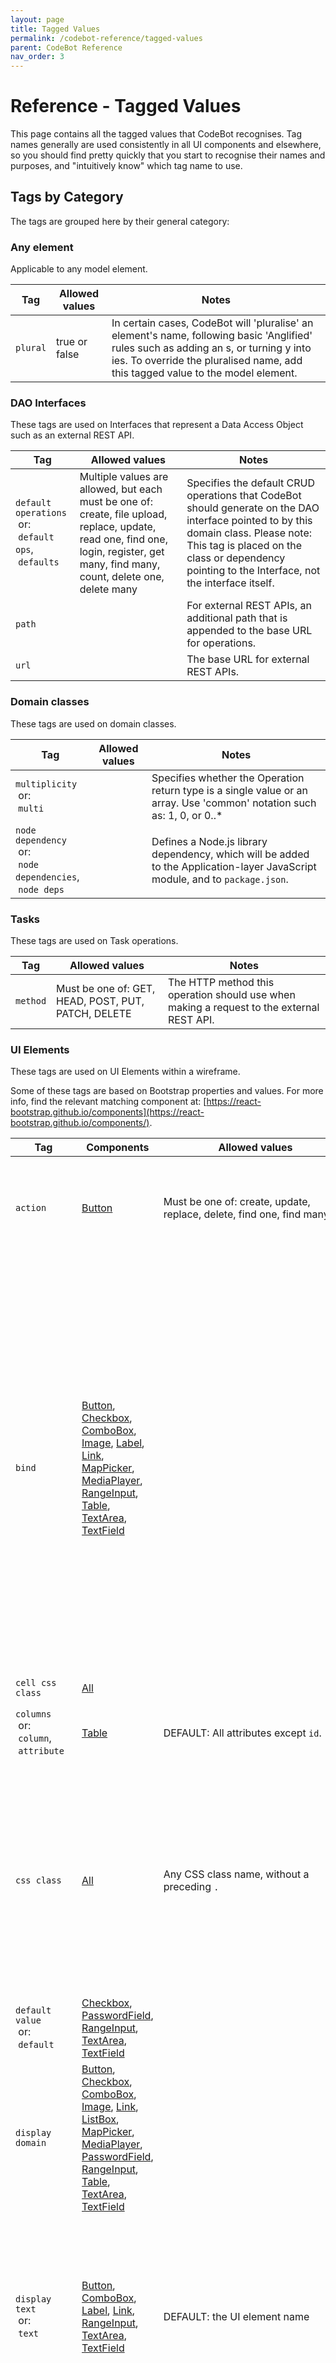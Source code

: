 ```yaml
---
layout: page
title: Tagged Values
permalink: /codebot-reference/tagged-values
parent: CodeBot Reference
nav_order: 3
---
```


# Reference - Tagged Values

This page contains all the tagged values that CodeBot recognises. Tag names generally are used consistently in all UI components and elsewhere,
so you should find pretty quickly that you start to recognise their names and purposes, and "intuitively know" which tag name to use.

## Tags by Category

The tags are grouped here by their general category:

### Any element

Applicable to any model element.

| Tag      | Allowed values   | Notes               |
| ---------| ---------------- | ------------------- |
| `plural`  | true or false | In certain cases, CodeBot will 'pluralise' an element's name, following basic 'Anglified' rules such as adding an s, or turning y into ies. To override the pluralised name, add this tagged value to the model element. |

### DAO Interfaces

These tags are used on Interfaces that represent a Data Access Object such as an external REST API.

| Tag      | Allowed values   | Notes               |
| ---------| ---------------- | ------------------- |
| `default operations`<br>&nbsp;or:<br>&nbsp;`default ops`, <br>&nbsp;`defaults`  | Multiple values are allowed, but each must be one of: create, file upload, replace, update, read one, find one, login, register, get many, find many, count, delete one, delete many | Specifies the default CRUD operations that CodeBot should generate on the DAO interface pointed to by this domain class. Please note: This tag is placed on the class or dependency pointing to the Interface, not the interface itself. |
| `path`  |  | For external REST APIs, an additional path that is appended to the base URL for operations. |
| `url`  |  | The base URL for external REST APIs. |

### Domain classes

These tags are used on domain classes.

| Tag      | Allowed values   | Notes               |
| ---------| ---------------- | ------------------- |
| `multiplicity`<br>&nbsp;or:<br>&nbsp;`multi`  |  | Specifies whether the Operation return type is a single value or an array. Use 'common' notation such as: 1, 0, or 0..* |
| `node dependency`<br>&nbsp;or:<br>&nbsp;`node dependencies`, <br>&nbsp;`node deps`  |  | Defines a Node.js library dependency, which will be added to the Application-layer JavaScript module, and to `package.json`. |

### Tasks

These tags are used on Task operations.

| Tag      | Allowed values   | Notes               |
| ---------| ---------------- | ------------------- |
| `method`  | Must be one of: GET, HEAD, POST, PUT, PATCH, DELETE | The HTTP method this operation should use when making a request to the external REST API. |


### UI Elements

These tags are used on UI Elements within a wireframe.

Some of these tags are based on Bootstrap properties and values. For more info, find the relevant matching component at: [https://react-bootstrap.github.io/components](https://react-bootstrap.github.io/components/).

| Tag      | Components | Allowed values | Notes               |
| ---------| ---------- | -------------- | ------------------- |
| `action`  | [Button](ui-components/button) | Must be one of: create, update, replace, delete, find one, find many | With a form button, this tag defines the type of action that will take place when the button is clicked - essentially, which REST API endpoint to call; e.g. 'create'. |
| `bind`  | [Button](ui-components/button), [Checkbox](ui-components/checkbox), [ComboBox](ui-components/combo-box), [Image](ui-components/image), [Label](ui-components/label), [Link](ui-components/link), [MapPicker](ui-components/map-picker), [MediaPlayer](ui-components/media-player), [RangeInput](ui-components/range-input), [Table](ui-components/table), [TextArea](ui-components/text-area), [TextField](ui-components/text-field) |  | Makes this UI Element listen to another UI element for events (e.g. row item selected), via a Redux UI global state selector.<br><br>This tag is the same as connecting the elements with a Dependency arrow. However, you can use this tag, for example, if the other UI element is on a different wireframe.<br><br>The following component types can be 'state-bound' (i.e. listen to another UI Element via the bind tag or dependency arrow): <br><br>Button, Checkbox, ComboBox, Link, ListBox, MapPicker, MediaPlayer, PasswordField, RangeInput, Table, TextArea, TextField |
| `cell css class`  | [All](ui-components/) |  |  |
| `columns`<br>&nbsp;or:<br>&nbsp;`column`, <br>&nbsp;`attribute`  | [Table](ui-components/table) |  DEFAULT: All attributes except `id`. | For a data-linked table, this specifies which attributes to display as table columns. |
| `css class`  | [All](ui-components/) | Any CSS class name, without a preceding `.` | Adds the specified CSS class (or classes) to the UI element. If you define a class in a custom CSS file, you can apply it to a component using this tag. CodeBot will also recognise any 'standard' Bootstrap CSS classes such as `h1`, `h2` etc; their defined behaviour will be carried over to any future UI platforms that CodeBot generates. |
| `default value`<br>&nbsp;or:<br>&nbsp;`default`  | [Checkbox](ui-components/checkbox), [PasswordField](ui-components/password-field), [RangeInput](ui-components/range-input), [TextArea](ui-components/text-area), [TextField](ui-components/text-field) |  |  |
| `display domain`  | [Button](ui-components/button), [Checkbox](ui-components/checkbox), [ComboBox](ui-components/combo-box), [Image](ui-components/image), [Link](ui-components/link), [ListBox](ui-components/list-box), [MapPicker](ui-components/map-picker), [MediaPlayer](ui-components/media-player), [PasswordField](ui-components/password-field), [RangeInput](ui-components/range-input), [Table](ui-components/table), [TextArea](ui-components/text-area), [TextField](ui-components/text-field) |  | Specifies which domain class attribute to display.  For cases where the display attribute/relationship is different from the 'data' domain attribute/relationship. |
| `display text`<br>&nbsp;or:<br>&nbsp;`text`  | [Button](ui-components/button), [ComboBox](ui-components/combo-box), [Label](ui-components/label), [Link](ui-components/link), [RangeInput](ui-components/range-input), [TextArea](ui-components/text-area), [TextField](ui-components/text-field) |  DEFAULT: the UI element name | Text to display, if not using the component name.<br><br>For EA wireframes the element name is normally used; however this tag will override that if the name needs to be different, e.g. to avoid duplicate element names, or if the text won't map well to variable names etc. |
| `domain`  | [Button](ui-components/button), [Checkbox](ui-components/checkbox), [ComboBox](ui-components/combo-box), [Image](ui-components/image), [Link](ui-components/link), [ListBox](ui-components/list-box), [MapPicker](ui-components/map-picker), [MediaPlayer](ui-components/media-player), [PasswordField](ui-components/password-field), [RangeInput](ui-components/range-input), [Table](ui-components/table), [TextArea](ui-components/text-area), [TextField](ui-components/text-field) |  | Links a component to a domain class, and optionally an attribute.<br><br>Depending on the component, it will then use the domain data in some way, e.g. to populate a table or listbox with domain data for selection.<br><br>The linked data will be loaded via the domain class' matching REST API endpoint, with loading state managed in the UI via a Redux domain selector.<br><br>Please note: This tag is the same as connecting the element to a domain class with a Dependency arrow. |
| `failure message`  | [Button](ui-components/button) |  | Custom user-facing error message to display if the REST API returned an error. Use 'none' to prevent the message being shown at all. |
| `fluid`  | [Image](ui-components/image) | true or false | If true, scales the image nicely to the parent element. |
| `form domain`  | [Button](ui-components/button), [Checkbox](ui-components/checkbox), [ComboBox](ui-components/combo-box), [Image](ui-components/image), [Link](ui-components/link), [ListBox](ui-components/list-box), [MapPicker](ui-components/map-picker), [MediaPlayer](ui-components/media-player), [PasswordField](ui-components/password-field), [RangeInput](ui-components/range-input), [Table](ui-components/table), [TextArea](ui-components/text-area), [TextField](ui-components/text-field) |  | For Domain Chooser UI Elements (listbox, ComboBox), where the form attribute/relationship is different from the 'data' domain attribute/relationship, as two domain classes are involved. |
| `height`  | [MapPicker](ui-components/map-picker) | any valid CSS size |  |
| `image url`  | [Image](ui-components/image) | true or false | A static URL or relative path pointing to an image; must be reachable by any browser using the generated web-app. |
| `justify`  | [Container](ui-components/container) | Must be one of: left, right, center | Text justification for the UI element container. |
| `marker location attribute`<br>&nbsp;or:<br>&nbsp;`marker location attr`  | [MapPicker](ui-components/map-picker) | domain attribute name, e.g. `store location` DEFAULT: `location` | The map can be linked to a domain class to display multiple map markers. This tag defines the attribute on the linked domain class containing the `latitude,longitude` string value. For each domain object, the marker will be placed at this location. |
| `multi selection`<br>&nbsp;or:<br>&nbsp;`multiple selection`, <br>&nbsp;`multi`  | [ListBox](ui-components/list-box), [Table](ui-components/table) | true or false DEFAULT: `false` | If `true`, multiple items can be selected; if 'false', it's single-selection only. |
| `origin`  | [MapPicker](ui-components/map-picker) | `latitude,longitude` string with no spaces, e.g. `25.07037114164013,-77.39571860092475` DEFAULT: `51.505,-0.09` (Central London) | The map’s initial location, if no other location is given (e.g. data-linked, or reacting to the value in a bound component). |
| `placeholder`  | [TextField](ui-components/text-field), [TextArea](ui-components/text-area), [PasswordField](ui-components/password-field) |  | For text input, the 'placeholder' text to display when the textfield is empty. |
| `popup message`  | [MapPicker](ui-components/map-picker) |  | An optional message to display in a popup when you click the map selection marker. |
| `scroll wheel zoom`  | [MapPicker](ui-components/map-picker) | true or false | Whether the map can be zoomed in or out with the mouse scroll-wheel. |
| `shape`  | [Image](ui-components/image) | true or false | Affects the image appearance. |
| `single selection`<br>&nbsp;or:<br>&nbsp;`single`  | [MapPicker](ui-components/map-picker) | true or false DEFAULT: `true` if in a form, otherwise `false`. | If `true`, this is a map picker where you select a single location. |
| `size`  | [Table](ui-components/table) | Must be one of: sm | Cuts the table row spacing in half |
| `success message`  | [Button](ui-components/button) |  | Lets you override the message displayed when an 'action' completes successfully, e.g. on form create. Use the text 'none' to prevent any message being shown ('none' is required as EA will interpret a blank tagged value as absent, i.e. won't export it). |
| `tile attribution`  | [MapPicker](ui-components/map-picker) |  DEFAULT: openstreetmap attribution | Attribution text that accompanies the tile layer. This text appears at the bottom-right of the map. |
| `tile layer`  | [MapPicker](ui-components/map-picker) | A URL that follows Leaflet's [tile URL format](https://leafletjs.com/reference-1.7.1.html#tilelayer) DEFAULT: An openstreetmap layer | In addition to 'everyday' street maps, Leaflet can be extended with third-party tile layers, e.g. satellite or ESRI topological views. This tag allows you to specify the main tile layer for the map.To choose a tile layer, we recommend [this resource](https://leaflet-extras.github.io/leaflet-providers/preview/). |
| `value type`<br>&nbsp;or:<br>&nbsp;`data type`, <br>&nbsp;`type`  | [TextField](ui-components/text-field), [TextArea](ui-components/text-area) |  | This allows input elements such as textfields to match the required data type, e.g. only allow numbers; or (on mobile) show a keyboard tailored for entering an email address; e.g. 'email', or the 'usual' attribute data types such as number, int, string. |
| `variant`<br>&nbsp;or:<br>&nbsp;`appearance`  | [All](ui-components/) | Must be one of: primary, secondary, success, danger, warning, info, light, dark, link | Changes a UI Element's appearance. The allowed values are based on Bootstrap's variant CSS classes.<br><br>For React Labels, this will turn the label into an "Alert" component, with a background and text colour matching the variant. Useful for callouts, notes and static warnings ("Clicking OK will delete all your data"). |
| `variant css class`  | [All](ui-components/) |  |  |
| `width`  | [MapPicker](ui-components/map-picker) | any valid CSS size e.g. `50%`, `150px` | Leaflet needs the component size to be set when it’s created, so `width` and `height` tags are provided to enable that. |
| `zoom`  | [MapPicker](ui-components/map-picker) |  DEFAULT: `12` | The initial zoom level. |

## Tag name usage

Throughout this documentation you'll see tag names in "lower sentence case", e.g. `stylesheet url`. Although we recommend using this style, you can use upper case in places if preferred, or underscores, full-stops/periods and dashes in place of spaces; e.g. `Stylesheet URL` or `StyleSheet_URL` would also work. The names are all "normalised" by CodeBot before they're used.

## A note about Variants

The `variant` tag is applicable to some UI components, primarily `Label`, `Table` and containers (`Panel`/`Client Area`). The allowed values are based on Bootstrap's variant CSS classes, as follows:

![Variants](../images/bootstrap-variants.png "Variants")

While these variants are quite Bootstrap-specific, we'll carry them over to any future UI platforms that CodeBot generates, so that the same wireframes can be reused.

